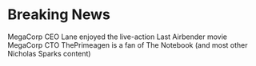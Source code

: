 # Breaking News

MegaCorp CEO Lane enjoyed the live-action Last Airbender movie
MegaCorp CTO ThePrimeagen is a fan of The Notebook (and most other 
Nicholas Sparks content)
